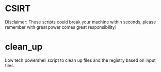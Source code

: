# CSIRT
Disclaimer: These scripts could break your machine within seconds, please remember with great power comes great responsibility!


# clean_up
Low tech powershell script to clean up files and the registry based on input files.
